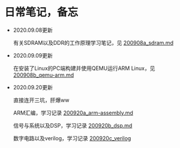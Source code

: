 # 日常笔记，备忘

+ 2020.09.08更新

    有关SDRAM以及DDR的工作原理学习笔记，见 [200908a_sdram.md](https://github.com/apachiww/Notes/blob/master/200908a_sdram.md)

+ 2020.09.09更新

    在安装了Linux的PC端构建并使用QEMU运行ARM Linux，见 [200908b_qemu-arm.md](https://github.com/apachiww/Notes/blob/master/200908b_qemu-arm.md)

+ 2020.09.20更新

    直接连开三坑，肝爆ww

    ARM汇编，学习记录 [200920a_arm-assembly.md](https://github.com/apachiww/Notes/blob/master/200920a_arm-assembly.md)

    信号与系统以及DSP，学习记录 [200920b_dsp.md](http://github.com/apachiww/Notes/blob/master/200920b_dsp.md)

    数字电路以及verilog，学习记录 [200920c_verilog](http://github.com/apachiww/Notes/blob/master/200920c_verilog.md)

